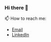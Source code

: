### Hi there 👋
 
 📫 How to reach me: 
 - [Email](sekc1@mcmaster.ca) 
 - [LinkedIn](https://www.linkedin.com/in/sekc85/)
 
<!--
**Carlos-Sek/Carlos-Sek** is a ✨ _special_ ✨ repository because its `README.md` (this file) appears on your GitHub profile.

Here are some ideas to get you started:


- 🌱 I’m currently learning ...
- 💬 Ask me about ...
- 📫 How to reach me: sekc1@mcmaster.ca
- 😄 Pronouns: ...
- ⚡ Fun fact: ...
-->
